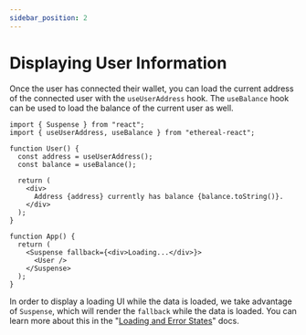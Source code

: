 ```yaml
---
sidebar_position: 2
---
```


# Displaying User Information

Once the user has connected their wallet, you can load the current address of the connected user with the `useUserAddress` hook. The `useBalance` hook can be used to load the balance of the current user as well.

```tsx
import { Suspense } from "react";
import { useUserAddress, useBalance } from "ethereal-react";

function User() {
  const address = useUserAddress();
  const balance = useBalance();

  return (
    <div>
      Address {address} currently has balance {balance.toString()}.
    </div>
  );
}

function App() {
  return (
    <Suspense fallback={<div>Loading...</div>}>
      <User />
    </Suspense>
  );
}
```

In order to display a loading UI while the data is loaded, we take advantage of `Suspense`, which will render the `fallback` while the data is loaded. You can learn more about this in the "[Loading and Error States](./loading-and-error-states.md)" docs.
